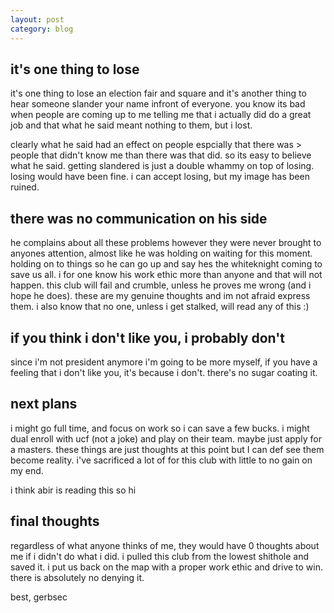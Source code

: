 ```yaml
---
layout: post
category: blog
---
```



## it's one thing to lose

it's one thing to lose an election fair and square and it's another thing to hear someone slander your name infront of everyone.
you know its bad when people are coming up to me telling me that i actually did do a great job and that what he said meant nothing to them, but i lost.

clearly what he said had an effect on people espcially that there was > people that didn't know me than there was that did. so its easy to believe what he said.
getting slandered is just a double whammy on top of losing. losing would have been fine. i can accept losing, but my image has been ruined.

## there was no communication on his side

he complains about all these problems however they were never brought to anyones attention, almost like he was holding on waiting for this moment. holding on to things
so he can go up and say hes the whiteknight coming to save us all. i for one know his work ethic more than anyone and that will not happen. this club will fail and crumble, unless he proves me wrong (and i hope he does). these are my genuine thoughts and im not afraid express them. i also know that no one, unless i get stalked, will read any of this :)

## if you think i don't like you, i probably don't

since i'm not president anymore i'm going to be more myself, if you have a feeling that i don't like you, it's because i don't. there's no sugar coating it. 

## next plans

i might go full time, and focus on work so i can save a few bucks. i might dual enroll with ucf (not a joke) and play on their team. maybe just apply for a masters.
these things are just thoughts at this point but I can def see them become reality. i've sacrificed a lot of for this club with little to no gain on my end. 

i think abir is reading this so hi

## final thoughts

regardless of what anyone thinks of me, they would have 0 thoughts about me if i didn't do what i did. i pulled this club from the lowest shithole and saved it. i put us back on the map with a proper work ethic and drive to win. there is absolutely no denying it.

best, gerbsec